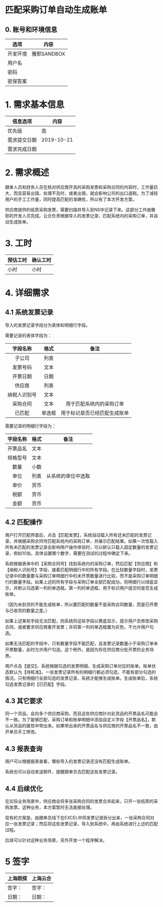 # 匹配采购订单自动生成账单

## 0. 账号和环境信息

选项 | 内容
---|---
开发环境 | 雅耶SANDBOX 
用户名	| 
密码	| 
密保答案 | 

# 1. 需求基本信息

信息选项 | 内容
---|---
优先级 | 高 
需求提交日期 | 2019-10-21 
需求完成日期 |  

# 2. 需求概述

跟单人员和财务人员在核对供应商开具的采购发票和采购合同的内容时，工作量巨大，而且容易出错。处理不及时，或者出错，就会影响公司的出口退税。为了减轻用户的手工工作量，同时提高匹配的准确性，所以有了本次开发方案。

供应商提供的纸质采购发票，需要扫描并导入到NS中记录下来。这部分工作由雅耶的开发人员完成。云合负责根据导入的发票记录，匹配系统内的采购订单，并自动生成账单。

# 3. 工时

预估工时 | 确认工时
---|---
小时 | 小时 

# 4. 详细需求

## 4.1 系统发票记录

导入的发票记录字段分为表体和明细行字段。

需要记录的表体字段为：

|   字段名称   |  格式  |             备注             |
| :----------: | :----: | :--------------------------: |
|    子公司    |  列表  |                              |
|   发票号码   |  文本  |                              |
|   开票日期   |  日期  |                              |
|    供应商    |  列表  |                              |
| 纳税人识别号 |  文本  |                              |
|   采购合同   |  文本  |   用于匹配系统内的采购订单   |
|    已匹配    | 单选框 | 用于标记是否已经匹配生成账单 |

需要记录的明细行字段为：

| 字段名称 | 格式 |        备注        |
| :------: | :--: | :----------------: |
| 开票品名 | 文本 |                    |
| 规格型号 | 文本 |                    |
|   数量   | 小数 |                    |
|   单位   | 列表 | 从系统的单位中选取 |
|   单价   | 货币 |                    |
|   税额   | 货币 |                    |
|   金额   | 货币 |                    |

## 4.2 匹配操作

用户打开匹配界面后，点击【匹配发票】，系统自动载入所有还未匹配的发票记录，并根据采购合同号匹配系统内的采购订单，并展示匹配结果。如果一次性载入所有未匹配的发票记录会影响用户操作体验时，可以默认只载入固定数量的发票记录，例如10张。具体设置哪个数字，需要在测试的过程中确定下来。

系统根据表体中的【采购合同号】找到系统内的采购订单，然后匹配【供应商】和【纳税人识别号】字段，接着匹配明细行中的所有字段。在比较数量字段时，发票记录中的数量要与采购订单明细行中的未开票数量进行比较，而不是采购订单明细行的数量字段。如果上述的所有字段与采购订单全部匹配成功，则明细行以绿底显示，并默认勾选第一列的单选框。第一列的单选框，用于标识用户提交时是否生成账单。

（因为未到货的不能生成账单，所以要匹配的数量不是采购合同数量，而是已开票与已收货的数量之差。）

如果上述某些字段无法匹配，则系统将这些字段以黄底显示，提示用户去修改采购合同，或者要求供应商重开发票；并将第一列的单选框置为灰色，不允许用户勾选。

如果无法匹配的字段中，只有数量字段不能匹配，且发票记录数量小于采购订单未开票数量，此时允许用户勾选。这个例外，是因为存在供应商分批开票的业务场景。

用户点击【提交】，系统根据勾选的发票明细，生成采购订单对应的账单。账单状态默认为【待核准】。一张发票记录所有的明细行都必须勾选，不能有部分勾选的情况。只有明细行全部勾选的发票记录，系统才能够生成账单。生成账单后，系统勾选发票记录的【已匹配】字段。

## 4.3 其它要求

同一个货品，会向多个供应商采购，而且这些供应商针对此货品的开票品名可能会不一致。为了能够匹配，采购订单和账单明细中添加自定义字段【开票品名】，默认从货品的属性中带出来。如果带出来的开票品名与供应商的开票品名不一致，由开单员手工修改。

## 4.3 报表查询

用户可以根据报表查看，哪些导入的发票记录还没有匹配生成账单。

系统也可以自动发送邮件，提醒跟单员去匹配这些发票记录。

## 4.4 后续优化

在实际业务场景中，供应商会将多张采购合同的发票合并起来，只开一张纸质的采购发票。这种业务，本方案暂时无法直接处理。

现有的方案是，由跟单员线下在EXCEL中将发票记录拆分出来，一张采购合同对应一张发票记录；然后将这些发票记录，导入到系统中，再由系统进行上述的匹配过程。

后续可以针对这种业务场景，另外开发一个程序解决。

# 5 签字

| 上海朗探 | 上海云合 |
| -------- | :------- |
| 签字：   | 签字：   |
| 日期：   | 日期：   |
